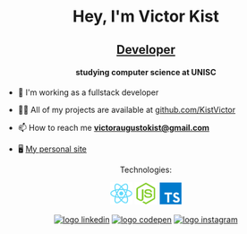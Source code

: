 <h1 align="center">Hey, I'm Victor Kist</h1>
<h2 align="center"><a href="https://github.com/Kist0/curriculo/blob/main/Curriculo%20Victor%20Kist.pdf">Developer</a></h2>
<h4 align="center">studying computer science at UNISC</h4>

- 🔭 I'm working as a fullstack developer

- 👨‍💻 All of my projects are available at [github.com/KistVictor](https://github.com/KistVictor?tab=repositories)

- 📫 How to reach me **victoraugustokist@gmail.com**

- 🖥 [My personal site](https://kistvictor.netlify.app)

<p align="center">
Technologies:
</p>
<p align="center">
<a href="https://github.com/Kist0/ceep"><img src="https://raw.githubusercontent.com/devicons/devicon/c7d326b6009e60442abc35fa45706d6f30ee4c8e/icons/react/react-original.svg" alt="react icon" width="40" height="40"/></a>
<a href="https://github.com/Kist0/barber_shop"><img src="https://raw.githubusercontent.com/devicons/devicon/master/icons/nodejs/nodejs-original.svg" alt="html5 icon"  width="40" height="40"/></a>
<a href="https://github.com/KistVictor/calculator"><img src="https://raw.githubusercontent.com/devicons/devicon/master/icons/typescript/typescript-plain.svg" alt="javascript icon" width="40" height="40"/></a>
</p>

<p align="center">
<a href="https://www.linkedin.com/in/kistvictor/" target="blank"><img align="center" src="https://cdn.jsdelivr.net/npm/simple-icons@3.0.1/icons/linkedin.svg" alt="logo linkedin" height="20" width="20" /></a>
<a href="https://codepen.io/kistvictor" target="blank"><img align="center" src="https://cdn.jsdelivr.net/npm/simple-icons@3.0.1/icons/codepen.svg" alt="logo codepen" height="20" width="20" /></a>
<a href="https://www.instagram.com/kistvictor_/" target="blank"><img align="center" src="https://cdn.jsdelivr.net/npm/simple-icons@3.0.1/icons/instagram.svg" alt="logo instagram" height="20" width="20" /></a>
</p>

<!--
**Kist0/Kist0** is a ✨ _special_ ✨ repository because its `README.md` (this file) appears on your GitHub profile.

Here are some ideas to get you started:

- 🔭 I’m currently working on ...
- 🌱 I’m currently learning ...
- 👯 I’m looking to collaborate on ...
- 🤔 I’m looking for help with ...
- 💬 Ask me about ...
- 📫 How to reach me: ...
- 😄 Pronouns: ...
- ⚡ Fun fact: ...
-->
